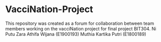 # VacciNation-Project

This repository was created as a forum for collaboration between team members working on the vacciNation project for final project BIT304.
Ni Putu Zara Athifa Wijana (E1900193)
Muthia Kartika Putri (E1800189)
